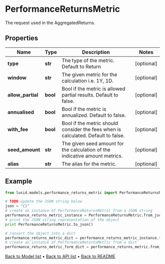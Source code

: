 # PerformanceReturnsMetric

The request used in the AggregatedReturns.

## Properties
Name | Type | Description | Notes
------------ | ------------- | ------------- | -------------
**type** | **str** | The type of the metric. Default to Return | [optional] 
**window** | **str** | The given metric for the calculation i.e. 1Y, 1D. | [optional] 
**allow_partial** | **bool** | Bool if the metric is allowed partial results. Default to false. | [optional] 
**annualised** | **bool** | Bool if the metric is annualized. Default to false. | [optional] 
**with_fee** | **bool** | Bool if the metric should consider the fees when is calculated. Default to false. | [optional] 
**seed_amount** | **str** | The given seed amount for the calculation of the indicative amount metrics. | [optional] 
**alias** | **str** | The alias for the metric. | [optional] 

## Example

```python
from lusid.models.performance_returns_metric import PerformanceReturnsMetric

# TODO update the JSON string below
json = "{}"
# create an instance of PerformanceReturnsMetric from a JSON string
performance_returns_metric_instance = PerformanceReturnsMetric.from_json(json)
# print the JSON string representation of the object
print PerformanceReturnsMetric.to_json()

# convert the object into a dict
performance_returns_metric_dict = performance_returns_metric_instance.to_dict()
# create an instance of PerformanceReturnsMetric from a dict
performance_returns_metric_form_dict = performance_returns_metric.from_dict(performance_returns_metric_dict)
```
[Back to Model list](../README.md#documentation-for-models) &#8226; [Back to API list](../README.md#documentation-for-api-endpoints) &#8226; [Back to README](../README.md)


